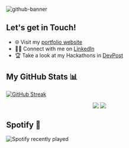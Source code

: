 ![github-banner](https://github.com/CDDR1/CDDR1/assets/62437724/5638cabc-63dd-4dac-9a13-a08d8c8f7fc5)

## Let's get in Touch!

- 🌐 Visit my [portfolio website](https://carlosduque.netlify.app/)
- 👨‍💼 Connect with me on [LinkedIn](https://www.linkedin.com/in/carlos-duque-77488b1b8/)
- 🏆 Take a look at my Hackathons in [DevPost](https://devpost.com/CDDR1?ref_content=user-portfolio&ref_feature=portfolio&ref_medium=global-nav)

## My GitHub Stats 📊

[![GitHub Streak](http://github-readme-streak-stats.herokuapp.com?user=CDDR1&theme=tokyonight)](https://git.io/streak-stats)

<p align="center">
  <img src="https://github-readme-stats.vercel.app/api?username=CDDR1&show_icons=true&theme=tokyonight&line_height=27">
  <img src="https://github-readme-stats.vercel.app/api/top-langs/?username=CDDR1&layout=compact&theme=tokyonight">
</p>

## Spotify 🎵
![Spotify recently played](https://spotify-recently-played-readme.vercel.app/api?user=jarc5zfk55zb0vxv8k31jbvfx&count=3&width=1000)
